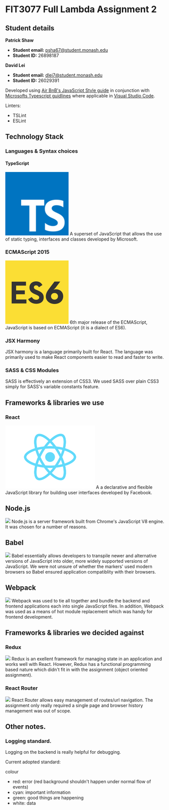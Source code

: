 # FIT3077 Full Lambda Assignment 2
## Student details
**Patrick Shaw**
- **Student email:** psha67@student.monash.edu
- **Student ID:** 26898187

**David Lei**
- **Student email:** dlei7@student.monash.edu
- **Student ID:** 26029391

Developed using [Air BnB's JavaScript Style guide](https://github.com/airbnb/javascript#strings) in conjunction with [Microsofts Typescript guidlines](https://github.com/Microsoft/TypeScript/wiki/Coding-guidelines) where applicable in [Visual Studio Code](https://code.visualstudio.com/).

Linters:

- TSLint
- ESLint

## Technology Stack
### Languages & Syntax choices
#### TypeScript
<img src="Images/typescript.png" width ="200" />
A superset of JavaScript that allows the use of static typing, interfaces and classes developed by Microsoft. 

### ECMAScript 2015
<img src="Images/es6-js.png" height="200" />
6th major release of the ECMAScript, JavaScript is based on ECMAScript (it is a dialect of ES6).

### JSX Harmony
JSX harmony is a language primarily built for React.
The language was primarily used to make React components easier to read and faster to write.

### SASS & CSS Modules
SASS is effectively an extension of CSS3.
We used SASS over plain CSS3 simply for SASS's variable constants feature.

## Frameworks & libraries we use
### React
<img src="Images/react.png" height="200" />
A a declarative and flexible JavaScript library for building user interfaces developed by Facebook.

## Node.js
<img src="https://upload.wikimedia.org/wikipedia/commons/7/7e/Node.js_logo_2015.svg" height="200" />
Node.js is a server framework built from Chrome's JavaScript V8 engine.
It was chosen for a number of reasons.

## Babel
<img src="https://babeljs.io/images/logo.svg" height="200"/>
Babel essentially allows developers to transpile newer and alternative versions of JavaScript into older, more widely supported versions of JavaScript.
We were not unsure of whether the markers' used modern browsers so Babel ensured application compatiblity with their browsers.

## Webpack
<img src="https://worldvectorlogo.com/logos/webpack.svg" height="200"/>
Webpack was used to tie all together and bundle the backend and frontend applications each into single JavaScript files.
In addition, Webpack was used as a means of hot module replacement which was handy for frontend development.

## Frameworks & libraries we decided against
### Redux
<img src="http://javascript.tutorialhorizon.com/files/2016/06/redux-logo.png" height="200"/>
Redux is an exellent framework for managing state in an application and works well with React.
However, Redux has a functional programming based nature which didn't fit in with the assignment (object oriented assignment). 

### React Router
<img src="https://cdn.worldvectorlogo.com/logos/react-router.svg" height="200"/>
React Router allows easy management of routes/url navigation. 
The assignment only really required a single page and browser history management was out of scope.

## Other notes.

### Logging standard.

Logging on the backend is really helpful for debugging.

Current adopted standard:

colour
- red: error (red background shouldn't happen under normal flow of events)
- cyan: important information
- green: good things are happening
- white: data
